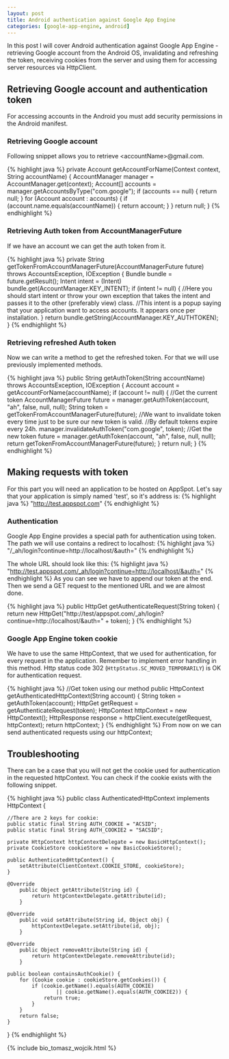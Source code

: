 ```yaml
---
layout: post
title: Android authentication against Google App Engine
categories: [google-app-engine, android]
---
```

In this post I will cover Android authentication against Google App Engine - retrieving Google account from the Android OS, invalidating and refreshing the token, receiving cookies from the server and using them for accessing server resources via HttpClient.

## Retrieving Google account and authentication token

For accessing accounts in the Android you must add security permissions in the Android manifest.

### Retrieving Google account
Following snippet allows you to retrieve <accountName\>@gmail.com.

{% highlight java %}
private Account getAccountForName(Context context, String accountName) {
    AccountManager manager = AccountManager.get(context);
    Account[] accounts = manager.getAccountsByType("com.google");
    if (accounts == null) {
        return null;
    }
    for (Account account : accounts) {
        if (account.name.equals(accountName)) {
            return account;
        }
    }
    return null;
}
{% endhighlight %}

### Retrieving Auth token from AccountManagerFuture
If we have an account we can get the auth token from it.

{% highlight java %}
private String getTokenFromAccountManagerFuture(AccountManagerFuture<Bundle> future) throws AccountsException, IOException {
    Bundle bundle = future.getResult();
    Intent intent = (Intent) bundle.get(AccountManager.KEY_INTENT);
    if (intent != null) {
        //Here you should start intent or throw your own exception that takes the intent and passes it to the other (preferably view) class.
        //This intent is a popup saying that your application want to access accounts. It appears once per installation.
    }
    return bundle.getString(AccountManager.KEY_AUTHTOKEN);
}
{% endhighlight %}

### Retrieving refreshed Auth token
Now we can write a method to get the refreshed token. For that we will use previously implemented methods.

{% highlight java %}
public String getAuthToken(String accountName) throws AccountsException, IOException {
    Account account = getAccountForName(accountName);
    if (account != null) {
        //Get the current token
        AccountManagerFuture<Bundle> future = manager.getAuthToken(account, "ah", false, null, null);
        String token = getTokenFromAccountManagerFuture(future);
        //We want to invalidate token every time just to be sure our new token is valid.
        //By default tokens expire every 24h.
        manager.invalidateAuthToken("com.google", token);
        //Get the new token
        future = manager.getAuthToken(account, "ah", false, null, null);
        return getTokenFromAccountManagerFuture(future);
    }
    return null;
}
{% endhighlight %}

## Making requests with token
For this part you will need an application to be hosted on AppSpot.
Let's say that your application is simply named 'test', so it's address is:
{% highlight java %}
"http://test.appspot.com"
{% endhighlight %}

### Authentication
Google App Engine provides a special path for authentication using token.
The path we will use contains a redirect to localhost:
{% highlight java %}
"/_ah/login?continue=http://localhost/&auth="
{% endhighlight %}


The whole URL should look like this:
{% highlight java %}
"http://test.appspot.com/_ah/login?continue=http://localhost/&auth="
{% endhighlight %}
As you can see we have to append our token at the end.
Then we send a GET request to the mentioned URL and we are almost done.

{% highlight java %}
public HttpGet getAuthenticateRequest(String token) {
    return new HttpGet("http://test/appspot.com/_ah/login?continue=http://localhost/&auth=" + token);
}
{% endhighlight %}

### Google App Engine token cookie
We have to use the same HttpContext, that we used for authentication, for every request in the application.
Remember to implement error handling in this method. Http status code 302 (`HttpStatus.SC_MOVED_TEMPORARILY`) is OK for authentication request.

{% highlight java %}
//Get token using our method
public HttpContext getAuthenticatedHttpContext(String account) {
    String token = getAuthToken(account);
    HttpGet getRequest = getAuthenticateRequest(token);
    HttpContext httpContext = new HttpContext();
    HttpResponse response = httpClient.execute(getRequest, httpContext);
    return httpContext;
}
{% endhighlight %}
From now on we can send authenticated requests using our httpContext;
## Troubleshooting
There can be a case that you will not get the cookie used for authentication in the requested httpContext.
You can check if the cookie exists with the following snippet.

{% highlight java %}
public class AuthenticatedHttpContext implements HttpContext {

    //There are 2 keys for cookie:
    public static final String AUTH_COOKIE = "ACSID";
    public static final String AUTH_COOKIE2 = "SACSID";

    private HttpContext httpContextDelegate = new BasicHttpContext();
    private CookieStore cookieStore = new BasicCookieStore();

    public AuthenticatedHttpContext() {
        setAttribute(ClientContext.COOKIE_STORE, cookieStore);
    }

    @Override
        public Object getAttribute(String id) {
            return httpContextDelegate.getAttribute(id);
        }

    @Override
        public void setAttribute(String id, Object obj) {
            httpContextDelegate.setAttribute(id, obj);
        }

    @Override
        public Object removeAttribute(String id) {
            return httpContextDelegate.removeAttribute(id);
        }

    public boolean containsAuthCookie() {
        for (Cookie cookie : cookieStore.getCookies()) {
            if (cookie.getName().equals(AUTH_COOKIE)
                    || cookie.getName().equals(AUTH_COOKIE2)) {
                return true;
            }
        }
        return false;
    }
}
{% endhighlight %}



{% include bio_tomasz_wojcik.html %}
